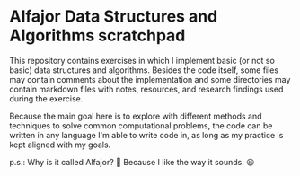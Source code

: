 # Alfajor Data Structures and Algorithms scratchpad

This repository contains exercises in which I implement basic (or not so basic) data structures and algorithms. Besides the code itself, some files may contain comments about the implementation and some directories may contain markdown files with notes, resources, and research findings used during the exercise.

Because the main goal here is to explore with different methods and techniques to solve common computational problems, the code can be written in any language I'm able to write code in, as long as my practice is kept aligned with my goals.

p.s.: Why is it called Alfajor? 🤔 Because I like the way it sounds. 😆
